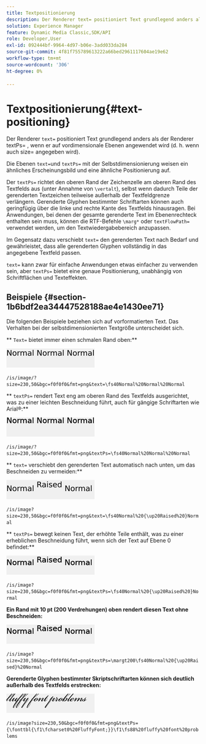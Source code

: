 ```yaml
---
title: Textpositionierung
description: Der Renderer text= positioniert Text grundlegend anders als der Renderer textPs= , wenn er auf vordimensionale Ebenen angewendet wird (d. h. wenn auch size= angegeben wird).
solution: Experience Manager
feature: Dynamic Media Classic,SDK/API
role: Developer,User
exl-id: 092444bf-9964-4d97-b06e-3add033da284
source-git-commit: 4f81f755789613222a66bed2961117604ae19e62
workflow-type: tm+mt
source-wordcount: '306'
ht-degree: 0%

---
```


# Textpositionierung{#text-positioning}

Der Renderer `text=` positioniert Text grundlegend anders als der Renderer textPs= , wenn er auf vordimensionale Ebenen angewendet wird (d. h. wenn auch size= angegeben wird).

Die Ebenen `text=`und `textPs=` mit der Selbstdimensionierung weisen ein ähnliches Erscheinungsbild und eine ähnliche Positionierung auf.

Der `textPs=` richtet den oberen Rand der Zeichenzelle am oberen Rand des Textfelds aus (unter Annahme von `\vertalt`), selbst wenn dadurch Teile der gerenderten Textzeichen teilweise außerhalb der Textfeldgrenze verlängern. Gerenderte Glyphen bestimmter Schriftarten können auch geringfügig über die linke und rechte Kante des Textfelds hinausragen. Bei Anwendungen, bei denen der gesamte gerenderte Text im Ebenenrechteck enthalten sein muss, können die RTF-Befehle `\marg*` oder `textFlowPath=` verwendet werden, um den Textwiedergabebereich anzupassen.

Im Gegensatz dazu verschiebt `text=` den gerenderten Text nach Bedarf und gewährleistet, dass alle gerenderten Glyphen vollständig in das angegebene Textfeld passen.

`text=` kann zwar für einfache Anwendungen etwas einfacher zu verwenden sein, aber `textPs=` bietet eine genaue Positionierung, unabhängig von Schriftflächen und Texteffekten.

## Beispiele {#section-1b6bdf2ea34447528188ae4e1430ee71}

Die folgenden Beispiele beziehen sich auf vorformatierten Text. Das Verhalten bei der selbstdimensionierten Textgröße unterscheidet sich.

** `Text=` bietet immer einen schmalen Rand oben:**

![Beispiel für die Textpositionierung eines Bildes](assets/tp01.png)

`/is/image/?size=230,50&bgc=f0f0f0&fmt=png&text=\fs40Normal%20Normal%20Normal`

** `textPs=` rendert Text eng am oberen Rand des Textfelds ausgerichtet, was zu einer leichten Beschneidung führt, auch für gängige Schriftarten wie Arial®:**

![Beispiel für die Textpositionierung von zwei Bildern](assets/tp02.png)

`/is/image/?size=230,50&bgc=f0f0f0&fmt=png&textPs=\fs40Normal%20Normal%20Normal`

** `text=` verschiebt den gerenderten Text automatisch nach unten, um das Beschneiden zu vermeiden:**

![Beispiel für die Textpositionierung von drei Bildern](assets/tp03.png)

`/is/image?size=230,50&bgc=f0f0f0&fmt=png&text=\fs40Normal%20{\up20Raised%20}Normal`

** `textPs=` bewegt keinen Text, der erhöhte Teile enthält, was zu einer erheblichen Beschneidung führt, wenn sich der Text auf Ebene 0 befindet:**

![Beispiel für die Textpositionierung von vier Bildern](assets/tp04.png)

`/is/image?size=230,50&bgc=f0f0f0&fmt=png&textPs=\fs40Normal%20{\up20Raised%20}Normal`

**Ein Rand mit 10 pt (200 Verdrehungen) oben rendert diesen Text ohne Beschneiden:**

![Beispiel für die Textpositionierung von fünf Bildern](assets/tp05.png)

`/is/image?size=230,50&bgc=f0f0f0&fmt=png&textPs=\margt200\fs40Normal%20{\up20Raised}%20Normal`

**Gerenderte Glyphen bestimmter Skriptschriftarten können sich deutlich außerhalb des Textfelds erstrecken:**

![Beispiel für die Textpositionierung von sechs Bildern](assets/tp06.png)

`/is/image?size=230,50&bgc=f0f0f0&fmt=png&textPs={\fonttbl{\f1\fcharset0%20FluffyFont;}}\f1\fs88%20fluffy%20font%20problems`

